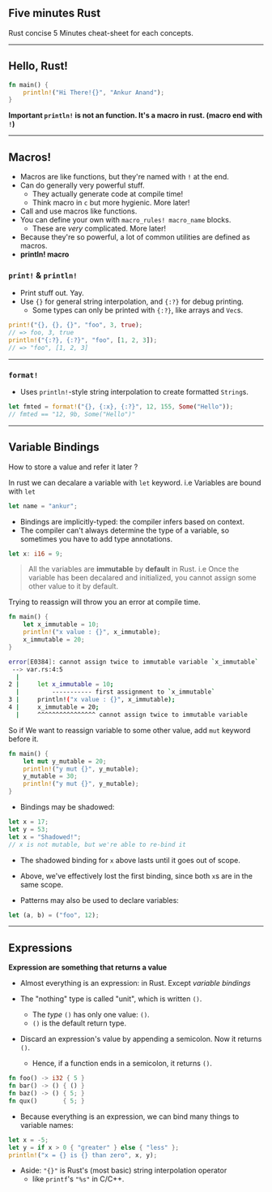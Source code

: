 ## Five minutes Rust

Rust concise 5 Minutes cheat-sheet for each concepts.

---

## Hello, Rust!

```rust
fn main() {
    println!("Hi There!{}", "Ankur Anand");
}
```

**Important `println!` is not an function. It's a macro in rust. (macro end with `!`)**

---

## Macros!

- Macros are like functions, but they're named with `!` at the end.
- Can do generally very powerful stuff.
  - They actually generate code at compile time!
  - Think macro in `c` but more hygienic. More later!
- Call and use macros like functions.
- You can define your own with `macro_rules! macro_name` blocks.
  - These are _very_ complicated. More later!
- Because they're so powerful, a lot of common utilities are defined as macros.
- **println! macro**

### `print!` & `println!`

- Print stuff out. Yay.
- Use `{}` for general string interpolation, and `{:?}` for debug printing.
  - Some types can only be printed with `{:?}`, like arrays and `Vec`s.

```rust
print!("{}, {}, {}", "foo", 3, true);
// => foo, 3, true
println!("{:?}, {:?}", "foo", [1, 2, 3]);
// => "foo", [1, 2, 3]
```

---

### `format!`

- Uses `println!`-style string interpolation to create formatted `String`s.

```rust
let fmted = format!("{}, {:x}, {:?}", 12, 155, Some("Hello"));
// fmted == "12, 9b, Some("Hello")"
```

---

## Variable Bindings

How to store a value and refer it later ?

In rust we can decalare a variable with `let` keyword. i.e Variables are bound with `let`

```rust
let name = "ankur";
```

- Bindings are implicitly-typed: the compiler infers based on context.
- The compiler can't always determine the type of a variable, so sometimes you have to add type annotations.

```rust
let x: i16 = 9;
```

> All the variables are **immutable** by **default** in Rust. i.e Once the variable has been decalared and initialized, you cannot assign some other value to it by default.

Trying to reassign will throw you an error at compile time.

```rust
fn main() {
    let x_immutable = 10;
    println!("x value : {}", x_immutable);
    x_immutable = 20;
}
```

```sh
error[E0384]: cannot assign twice to immutable variable `x_immutable`
 --> var.rs:4:5
  |
2 |     let x_immutable = 10;
  |         ----------- first assignment to `x_immutable`
3 |     println!("x value : {}", x_immutable);
4 |     x_immutable = 20;
  |     ^^^^^^^^^^^^^^^^ cannot assign twice to immutable variable
```

So if We want to reassign variable to some other value, add `mut` keyword before it.

```rust
fn main() {
    let mut y_mutable = 20;
    println!("y mut {}", y_mutable);
    y_mutable = 30;
    println!("y mut {}", y_mutable);
}
```

- Bindings may be shadowed:

```rust
let x = 17;
let y = 53;
let x = "Shadowed!";
// x is not mutable, but we're able to re-bind it
```

- The shadowed binding for `x` above lasts until it goes out of scope.
- Above, we've effectively lost the first binding, since both `x`s are in the same scope.

- Patterns may also be used to declare variables:

```rust
let (a, b) = ("foo", 12);
```

---

## Expressions

**Expression are something that returns a value**

- Almost everything is an expression: in Rust. Except _variable bindings_

- The "nothing" type is called "unit", which is written `()`.
  - The _type_ `()` has only one value: `()`.
  - `()` is the default return type.
- Discard an expression's value by appending a semicolon. Now it returns `()`.
  - Hence, if a function ends in a semicolon, it returns `()`.

```rust
fn foo() -> i32 { 5 }
fn bar() -> () { () }
fn baz() -> () { 5; }
fn qux()       { 5; }
```

- Because everything is an expression, we can bind many things to variable names:

```rust
let x = -5;
let y = if x > 0 { "greater" } else { "less" };
println!("x = {} is {} than zero", x, y);
```

- Aside: `"{}"` is Rust's (most basic) string interpolation operator
  - like `printf`'s `"%s"` in C/C++.
